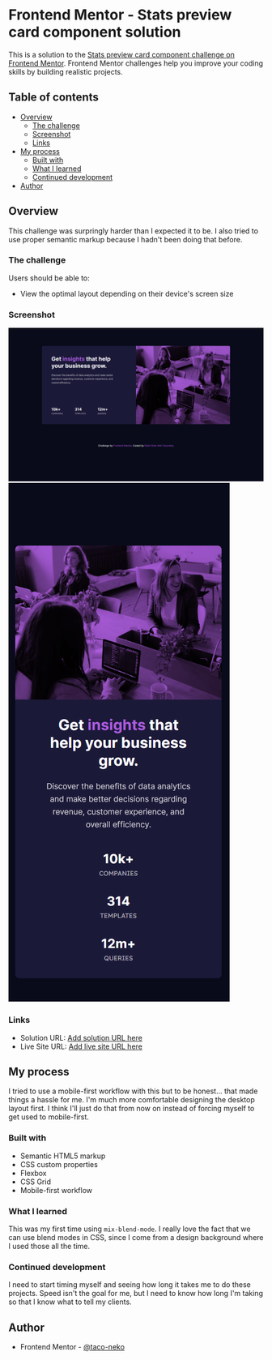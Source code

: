 # Frontend Mentor - Stats preview card component solution

This is a solution to the [Stats preview card component challenge on Frontend Mentor](https://www.frontendmentor.io/challenges/stats-preview-card-component-8JqbgoU62). Frontend Mentor challenges help you improve your coding skills by building realistic projects. 

## Table of contents

- [Overview](#overview)
  - [The challenge](#the-challenge)
  - [Screenshot](#screenshot)
  - [Links](#links)
- [My process](#my-process)
  - [Built with](#built-with)
  - [What I learned](#what-i-learned)
  - [Continued development](#continued-development)
- [Author](#author)

## Overview

This challenge was surpringly harder than I expected it to be. I also tried to use proper semantic markup because I hadn't been doing that before.

### The challenge

Users should be able to:

- View the optimal layout depending on their device's screen size

### Screenshot

![](./images/screenshot-desktop.png)
![](./images/screenshot-mobile.png)

### Links

- Solution URL: [Add solution URL here](https://your-solution-url.com)
- Live Site URL: [Add live site URL here](https://your-live-site-url.com)

## My process

I tried to use a mobile-first workflow with this but to be honest... that made things a hassle for me. I'm much more comfortable designing the desktop layout first. I think I'll just do that from now on instead of forcing myself to get used to mobile-first.

### Built with

- Semantic HTML5 markup
- CSS custom properties
- Flexbox
- CSS Grid
- Mobile-first workflow

### What I learned

This was my first time using `mix-blend-mode`. I really love the fact that we can use blend modes in CSS, since I come from a design background where I used those all the time.

### Continued development

I need to start timing myself and seeing how long it takes me to do these projects. Speed isn't the goal for me, but I need to know how long I'm taking so that I know what to tell my clients.

## Author

- Frontend Mentor - [@taco-neko](https://www.frontendmentor.io/profile/taco-neko)
